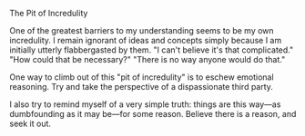 The Pit of Incredulity

One of the greatest barriers to my understanding seems to be my own incredulity. I remain ignorant of ideas and concepts simply because I am initially utterly flabbergasted by them. "I can't believe it's that complicated." "How could that be necessary?" "There is no way anyone would do that."

One way to climb out of this "pit of incredulity" is to eschew emotional reasoning. Try and take the perspective of a dispassionate third party.

I also try to remind myself of a very simple truth: things are this way—as dumbfounding as it may be—for some reason. Believe there is a reason, and seek it out.
